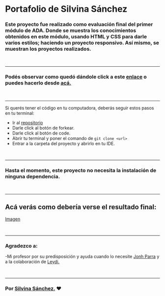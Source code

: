 # Portafolio de Silvina Sánchez

### Este proyecto fue realizado como evaluación final del primer módulo de ADA. Donde se muestra los conocimientos obtenidos en este módulo, usando **HTML** y **CSS** para darle varios estilos; haciendo un proyecto responsivo. Así mismo, se muestran los proyectos realizados. 

<br>

***

### Podés observar como quedó dándole click a este [enlace](https://github.com/Silvi-sanchez/Portfolio-Primer-Proyecto-ADA.git) o puedes hacerlo desde [acá.]()

<br>

***

Si querés tener el código en tu computadora, deberás seguir estos pasos en tu terminal:

- Ir al [repositorio](https://github.com/Silvi-sanchez/Portfolio-Primer-Proyecto-ADA)  
- Darle click al botón de forkear.
- Darle click al botón de code.
- Abrir tu terminal y poner el comando de ```git clone <url>```
- Entrar a la carpeta del proyecto y abrirlo en tu IDE.

<br>

***

### Hasta el momento, este proyecto no necesita la instalación de ninguna dependencia.

<br>

***
## Acá verás como debería verse el resultado final:

[Imagen](./img/screen.png)

<br>

***

### Agradezco a:
-Mi profesor por su predisposición y ayuda cuando lo necesite [Jonh Parra](https://github.com/Jonhks) y a la colaboración de [Leydi.](https://github.com/leydyk93/)

<br>

***
### Por [Silvina Sánchez.](https://github.com/Silvi-sanchez) ❤️